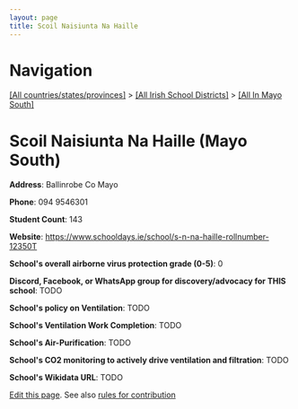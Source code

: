 ```yaml
---
layout: page
title: Scoil Naisiunta Na Haille
---
```

# Navigation

[[All countries/states/provinces]](../../..) > [[All Irish School Districts]](../..) > [[All In Mayo South]](..)

# Scoil Naisiunta Na Haille (Mayo South)

**Address**: Ballinrobe Co Mayo

**Phone**: 094 9546301

**Student Count**: 143

**Website**: <https://www.schooldays.ie/school/s-n-na-haille-rollnumber-12350T>

**School's overall airborne virus protection grade (0-5)**: 0

**Discord, Facebook, or WhatsApp group for discovery/advocacy for THIS school**: TODO

**School's policy on Ventilation**: TODO

**School's Ventilation Work Completion**: TODO

**School's Air-Purification**: TODO

**School's CO2 monitoring to actively drive ventilation and filtration**: TODO

**School's Wikidata URL**: TODO


[Edit this page](https://github.com/ventilate-schools/Ireland/edit/main/./Mayo_South/Scoil_Naisiunta_Na_Haille.md). See also [rules for contribution](../../../contribution-rules/)